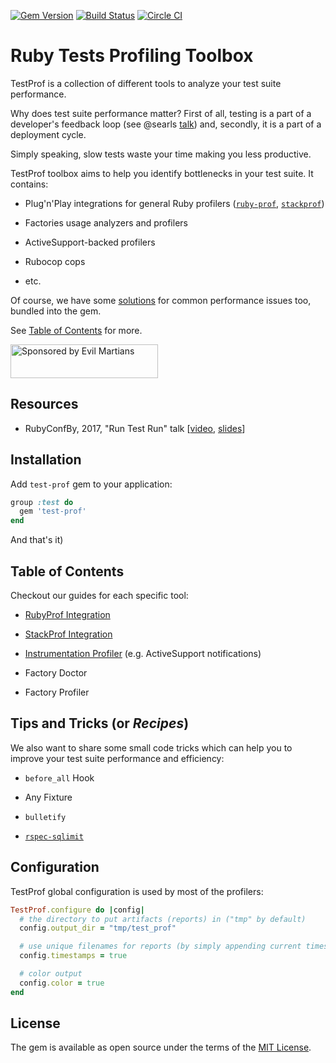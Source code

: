 [![Gem Version](https://badge.fury.io/rb/test-prof.svg)](https://rubygems.org/gems/test-prof) [![Build Status](https://travis-ci.org/palkan/test-prof.svg?branch=master)](https://travis-ci.org/palkan/test-prof) [![Circle CI](https://circleci.com/gh/palkan/test-prof/tree/master.svg?style=svg)](https://circleci.com/gh/palkan/test-prof/tree/master)

# Ruby Tests Profiling Toolbox

TestProf is a collection of different tools to analyze your test suite performance.

Why does test suite performance matter? First of all, testing is a part of a developer's feedback loop (see @searls [talk](https://www.youtube.com/watch?v=VD51AkG8EZw)) and, secondly, it is a part of a deployment cycle.

Simply speaking, slow tests waste your time making you less productive.

TestProf toolbox aims to help you identify bottlenecks in your test suite. It contains:

- Plug'n'Play integrations for general Ruby profilers ([`ruby-prof`](https://github.com/ruby-prof), [`stackprof`](https://github.com/tmm1/stackprof))

- Factories usage analyzers and profilers

- ActiveSupport-backed profilers

- Rubocop cops

- etc.

Of course, we have some [solutions](#tips-and-tricks) for common performance issues too, bundled into the gem.

See [Table of Contents](#table-of-contents) for more.

<a href="https://evilmartians.com/">
<img src="https://evilmartians.com/badges/sponsored-by-evil-martians.svg" alt="Sponsored by Evil Martians" width="236" height="54"></a>

## Resources

- RubyConfBy, 2017, "Run Test Run" talk [[video](https://www.youtube.com/watch?v=q52n4p0wkIs), [slides](https://speakerdeck.com/palkan/rubyconfby-minsk-2017-run-test-run)]

## Installation

Add `test-prof` gem to your application:

```ruby
group :test do
  gem 'test-prof'
end
```

And that's it)

## Table of Contents

Checkout our guides for each specific tool:

- [RubyProf Integration](https://github.com/palkan/test-prof/tree/master/guides/ruby_prof.md)

- [StackProf Integration](https://github.com/palkan/test-prof/tree/master/guides/stack_prof.md)

- [Instrumentation Profiler](https://github.com/palkan/test-prof/tree/master/guides/event_prof.md) (e.g. ActiveSupport notifications)

- Factory Doctor

- Factory Profiler

## Tips and Tricks (or _Recipes_)

We also want to share some small code tricks which can help you to improve your test suite performance and efficiency:

- `before_all` Hook

- Any Fixture

- `bulletify`

- [`rspec-sqlimit`](https://github.com/nepalez/rspec-sqlimit)

## Configuration

TestProf global configuration is used by most of the profilers:

```ruby
TestProf.configure do |config|
  # the directory to put artifacts (reports) in ("tmp" by default)
  config.output_dir = "tmp/test_prof"

  # use unique filenames for reports (by simply appending current timestamp)
  config.timestamps = true

  # color output
  config.color = true
end
```

## License

The gem is available as open source under the terms of the [MIT License](http://opensource.org/licenses/MIT).
